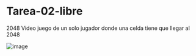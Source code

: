 # Tarea-02-libre

2048
Video juego de un solo jugador donde una celda tiene que llegar al 2048 

![image](https://user-images.githubusercontent.com/62400894/188290660-8410ea93-0ae8-401c-83e4-d7dd6c9f5652.png)
